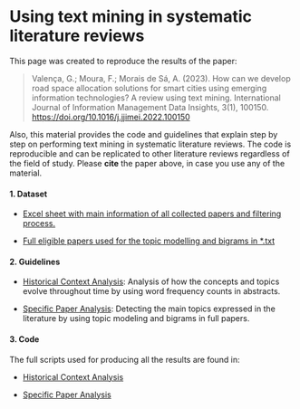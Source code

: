 Using text mining in systematic literature reviews
================

This page was created to reproduce the results of the paper:

> Valença, G.; Moura, F.; Morais de Sá, A. (2023). How can we develop
> road space allocation solutions for smart cities using emerging
> information technologies? A review using text mining. International
> Journal of Information Management Data Insights, 3(1), 100150.
> <https://doi.org/10.1016/j.jjimei.2022.100150>

Also, this material provides the code and guidelines that explain step
by step on performing text mining in systematic literature reviews. The
code is reproducible and can be replicated to other literature reviews
regardless of the field of study. Please **cite** the paper above, in
case you use any of the material.

#### 1. Dataset

-   [Excel sheet with main information of all collected papers and
    filtering process.](/Data/table_systematic_review.xlsx)

-   [Full eligible papers used for the topic modelling and bigrams in
    \*.txt](/Data/Full_papers/)

#### 2. Guidelines

-   [Historical Context Analysis](Historical_Context_Abs_TM.md):
    Analysis of how the concepts and topics evolve throughout time by
    using word frequency counts in abstracts.

-   [Specific Paper Analysis](LDA_Bigrams_Full_Papers.md): Detecting the
    main topics expressed in the literature by using topic modeling and
    bigrams in full papers.

#### 3. Code

The full scripts used for producing all the results are found in:

-   [Historical Context Analysis](/Scripts/Script_Historical_Analysis.R)

-   [Specific Paper Analysis](/Scripts/Script_Specific_Analysis.R)
